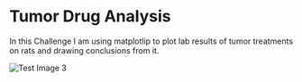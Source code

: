 # Tumor Drug Analysis
In this Challenge I am using matplotlip to plot lab results of tumor treatments on rats and drawing conclusions from it.





![Test Image 3](/3DTest.png.png)
